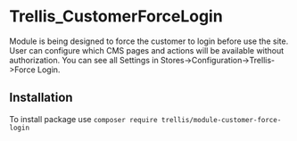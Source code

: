 # Trellis_CustomerForceLogin
Module is being designed to force the customer to login before use the site.
User can configure which CMS pages and actions will be available without authorization.
You can see all Settings in Stores->Configuration->Trellis->Force Login.

## Installation
To install package use `composer require trellis/module-customer-force-login`
